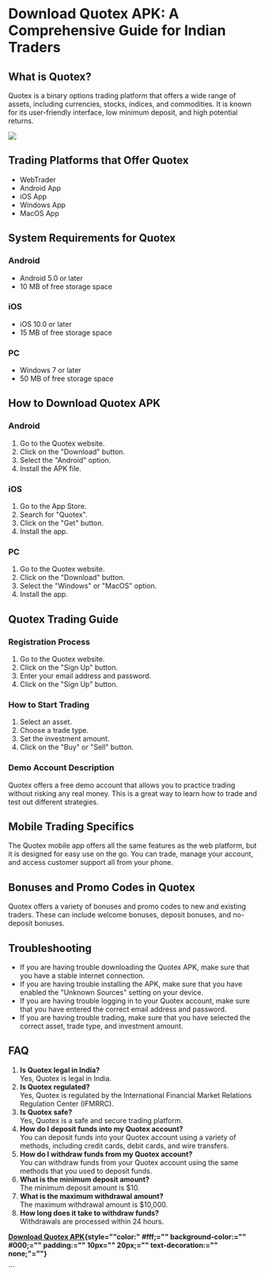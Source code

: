 # Download Quotex APK: A Comprehensive Guide for Indian Traders

## What is Quotex?

Quotex is a binary options trading platform that offers a wide range of
assets, including currencies, stocks, indices, and commodities. It is
known for its user-friendly interface, low minimum deposit, and high
potential returns.

[![](https://static.quotex.io/files/5_en/300_250.jpg)](https://traff.sbs/brokerqxsignupf)

## Trading Platforms that Offer Quotex

-   WebTrader
-   Android App
-   iOS App
-   Windows App
-   MacOS App

## System Requirements for Quotex

### Android

-   Android 5.0 or later
-   10 MB of free storage space

### iOS

-   iOS 10.0 or later
-   15 MB of free storage space

### PC

-   Windows 7 or later
-   50 MB of free storage space

## How to Download Quotex APK

### Android

1.  Go to the Quotex website.
2.  Click on the "Download" button.
3.  Select the "Android" option.
4.  Install the APK file.

### iOS

1.  Go to the App Store.
2.  Search for "Quotex".
3.  Click on the "Get" button.
4.  Install the app.

### PC

1.  Go to the Quotex website.
2.  Click on the "Download" button.
3.  Select the "Windows" or "MacOS" option.
4.  Install the app.

## Quotex Trading Guide

### Registration Process

1.  Go to the Quotex website.
2.  Click on the "Sign Up" button.
3.  Enter your email address and password.
4.  Click on the "Sign Up" button.

### How to Start Trading

1.  Select an asset.
2.  Choose a trade type.
3.  Set the investment amount.
4.  Click on the "Buy" or "Sell" button.

### Demo Account Description

Quotex offers a free demo account that allows you to practice trading
without risking any real money. This is a great way to learn how to
trade and test out different strategies.

## Mobile Trading Specifics

The Quotex mobile app offers all the same features as the web platform,
but it is designed for easy use on the go. You can trade, manage your
account, and access customer support all from your phone.

## Bonuses and Promo Codes in Quotex

Quotex offers a variety of bonuses and promo codes to new and existing
traders. These can include welcome bonuses, deposit bonuses, and
no-deposit bonuses.

## Troubleshooting

-   If you are having trouble downloading the Quotex APK, make sure that
    you have a stable internet connection.
-   If you are having trouble installing the APK, make sure that you
    have enabled the "Unknown Sources" setting on your device.
-   If you are having trouble logging in to your Quotex account, make
    sure that you have entered the correct email address and password.
-   If you are having trouble trading, make sure that you have selected
    the correct asset, trade type, and investment amount.

## FAQ

1.  **Is Quotex legal in India?**\
    Yes, Quotex is legal in India.
2.  **Is Quotex regulated?**\
    Yes, Quotex is regulated by the International Financial Market
    Relations Regulation Center (IFMRRC).
3.  **Is Quotex safe?**\
    Yes, Quotex is a safe and secure trading platform.
4.  **How do I deposit funds into my Quotex account?**\
    You can deposit funds into your Quotex account using a variety of
    methods, including credit cards, debit cards, and wire transfers.
5.  **How do I withdraw funds from my Quotex account?**\
    You can withdraw funds from your Quotex account using the same
    methods that you used to deposit funds.
6.  **What is the minimum deposit amount?**\
    The minimum deposit amount is \$10.
7.  **What is the maximum withdrawal amount?**\
    The maximum withdrawal amount is \$10,000.
8.  **How long does it take to withdraw funds?**\
    Withdrawals are processed within 24 hours.

**[Download Quotex
APK](\%22https://traff.sbs/quotexonelink\%22){style=""color:"
#fff;="" background-color:="" #000;="" padding:="" 10px="" 20px;=""
text-decoration:="" none;"=""}**

\`\`\`

